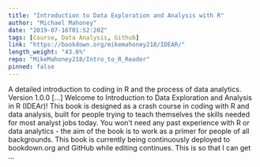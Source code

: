 ```yaml
---
title: "Introduction to Data Exploration and Analysis with R"
author: "Michael Mahoney"
date: "2019-07-16T01:52:20Z"
tags: [Course, Data Analysis, Github]
link: "https://bookdown.org/mikemahoney218/IDEAR/"
length_weight: "43.6%"
repo: "MikeMahoney218/Intro_to_R_Reader"
pinned: false
---
```


A detailed introduction to coding in R and the process of data analytics. Version 1.0.0 [...] Welcome to Introduction to Data Exploration and Analysis in R (IDEAr)! This book is designed as a crash course in coding with R and data analysis, built for people trying to teach themselves the skills needed for most analyst jobs today. You won’t need any past experience with R or data analytics - the aim of the book is to work as a primer for people of all backgrounds. This book is currently being continuously deployed to bookdown.org and GitHub while editing continues. This is so that I can get ...

